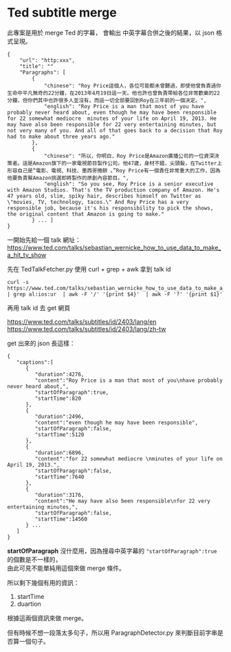 # Ted subtitle merge

 
此專案是用於 merge Ted 的字幕，
會輸出 中英字幕合併之後的結果，以 json 格式呈現。


	{
	    "url": "http:xxx", 
	    "title": ""
	    "Paragraphs": [
	        {
	            "chinese": "Roy Price這個人，各位可能都未曾聽過，即使他曾負責過你生命中平凡無奇的22分鐘，在2013年4月19日這一天。他也許也曾負責帶給各位非常歡樂的22分鐘，但你們其中也許很多人並沒有。而這一切全部要回到Roy在三年前的一個決定。", 
	            "english": "Roy Price is a man that most of you have probably never heard about, even though he may have been responsible for 22 somewhat mediocre  minutes of your life on April 19, 2013. He may have also been responsible for 22 very entertaining minutes, but not very many of you. And all of that goes back to a decision that Roy had to make about three years ago."
	        }, 
	        {
	            "chinese": "所以，你明白，Roy Price是Amazon廣播公司的一位資深決策者。這是Amazon旗下的一家電視節目製作公司。他47歲，身材不錯，尖頭髮，在Twitter上形容自己是“電影、電視、科技、墨西哥捲餅 。”Roy Price有一個責任非常重大的工作，因為他要負責幫Amazon挑選即將製作的原創內容節目。", 
	            "english": "So you see, Roy Price is a senior executive with Amazon Studios. That's the TV production company of Amazon. He's 47 years old, slim, spiky hair, describes himself on Twitter as \"movies, TV, technology, tacos.\" And Roy Price has a very responsible job, because it's his responsibility to pick the shows, the original content that Amazon is going to make."
	        } ... ]
	}


一開始先給一個 talk 網址：   
https://www.ted.com/talks/sebastian_wernicke_how_to_use_data_to_make_a_hit_tv_show


先在 TedTalkFetcher.py 使用 curl + grep + awk 拿到 talk id   

	curl -s https://www.ted.com/talks/sebastian_wernicke_how_to_use_data_to_make_a_hit_tv_show | grep al:ios:ur  | awk -F '/' '{print $4}'  | awk -F '?' '{print $1}'
	
	
再用 talk id 去 get 網頁

https://www.ted.com/talks/subtitles/id/2403/lang/en
https://www.ted.com/talks/subtitles/id/2403/lang/zh-tw

get 出來的 json 長這樣：

	{  
	   "captions":[  
	      {  
	         "duration":4276,
	         "content":"Roy Price is a man that most of you\nhave probably never heard about,",
	         "startOfParagraph":true,
	         "startTime":820
	      },
	      {  
	         "duration":2496,
	         "content":"even though he may have been responsible",
	         "startOfParagraph":false,
	         "startTime":5120
	      },
	      {  
	         "duration":6896,
	         "content":"for 22 somewhat mediocre \nminutes of your life on April 19, 2013.",
	         "startOfParagraph":false,
	         "startTime":7640
	      },
	      {  
	         "duration":3176,
	         "content":"He may have also been responsible\nfor 22 very entertaining minutes,",
	         "startOfParagraph":false,
	         "startTime":14560
	      } ...
	   ]
	}


**startOfParagraph** 沒什麼用，因為搜尋中英字幕的  `"startOfParagraph":true` 的個數是不一樣的，  
由此可見不能單純用這個來做 merge 條件。


所以剩下幾個有用的資訊：

1. startTime
2. duartion

根據這兩個資訊來做 merge。

但有時候不想一段落太多句子，所以用 ParagraphDetector.py 來判斷目前字串是否算一個句子。
	

	 

